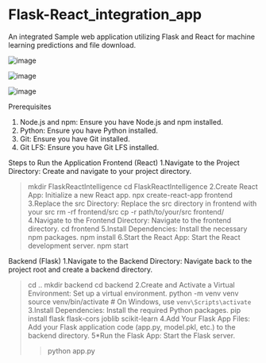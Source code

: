 # Flask-React_integration_app
An integrated  Sample web application utilizing Flask and React for machine learning predictions and file download.

![image](https://github.com/user-attachments/assets/622a9470-9e3f-4152-95fb-d3af92397cc1)


![image](https://github.com/user-attachments/assets/0e1e59c6-d13b-4b91-bea3-153b91a2326b)

![image](https://github.com/user-attachments/assets/afedfd9a-77b8-4fad-ab67-080d04b0ec90)

Prerequisites
1.	Node.js and npm: Ensure you have Node.js and npm installed.
2.	Python: Ensure you have Python installed.
3.	Git: Ensure you have Git installed.
4.	Git LFS: Ensure you have Git LFS installed.

Steps to Run the Application
Frontend (React)
1.Navigate to the Project Directory: Create and navigate to your project directory.
  >mkdir FlaskReactIntelligence
  >cd FlaskReactIntelligence
2.Create React App: Initialize a new React app.
  >npx create-react-app frontend
3.Replace the src Directory: Replace the src directory in frontend with your src
  >rm -rf frontend/src
  >cp -r path/to/your/src frontend/
4.Navigate to the Frontend Directory: Navigate to the frontend directory.
  >cd frontend
5.Install Dependencies: Install the necessary npm packages.
  >npm install
6.Start the React App: Start the React development server.
  >npm start


Backend (Flask)
1.Navigate to the Backend Directory: Navigate back to the project root and create a backend directory.
  >cd ..
  >mkdir backend
  >cd backend
2.Create and Activate a Virtual Environment: Set up a virtual environment.
  >python -m venv venv
  >source venv/bin/activate  # On Windows, use `venv\Scripts\activate`
3.Install Dependencies: Install the required Python packages.
  >pip install flask flask-cors joblib scikit-learn
4.Add Your Flask App Files: Add your Flask application code (app.py, model.pkl, etc.) to the backend directory.
5*Run the Flask App: Start the Flask server.
  >>python app.py
